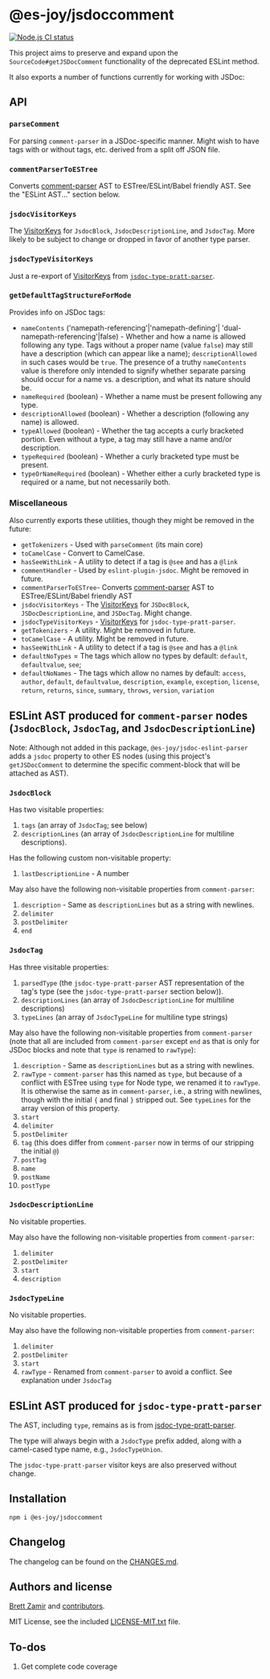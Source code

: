 # @es-joy/jsdoccomment

[![Node.js CI status](https://github.com/brettz9/getJSDocComment/workflows/Node.js%20CI/badge.svg)](https://github.com/brettz9/getJSDocComment/actions)

This project aims to preserve and expand upon the
`SourceCode#getJSDocComment` functionality of the deprecated ESLint method.

It also exports a number of functions currently for working with JSDoc:

## API

### `parseComment`

For parsing `comment-parser` in a JSDoc-specific manner.
Might wish to have tags with or without tags, etc. derived from a split off
JSON file.

### `commentParserToESTree`

Converts [comment-parser](https://github.com/syavorsky/comment-parser)
AST to ESTree/ESLint/Babel friendly AST. See the "ESLint AST..." section below.

### `jsdocVisitorKeys`

The [VisitorKeys](https://github.com/eslint/eslint-visitor-keys)
for `JsdocBlock`, `JsdocDescriptionLine`, and `JsdocTag`. More likely to be
subject to change or dropped in favor of another type parser.

### `jsdocTypeVisitorKeys`

Just a re-export of [VisitorKeys](https://github.com/eslint/eslint-visitor-keys)
from [`jsdoc-type-pratt-parser`](https://github.com/simonseyock/jsdoc-type-pratt-parser/).

### `getDefaultTagStructureForMode`

Provides info on JSDoc tags:

- `nameContents` ('namepath-referencing'|'namepath-defining'|
    'dual-namepath-referencing'|false) - Whether and how a name is allowed
    following any type. Tags without a proper name (value `false`) may still
    have a description (which can appear like a name); `descriptionAllowed`
    in such cases would be `true`.
    The presence of a truthy `nameContents` value is therefore only intended
    to signify whether separate parsing should occur for a name vs. a
    description, and what its nature should be.
- `nameRequired` (boolean) - Whether a name must be present following any type.
- `descriptionAllowed` (boolean) - Whether a description (following any name)
    is allowed.
- `typeAllowed` (boolean) - Whether the tag accepts a curly bracketed portion.
    Even without a type, a tag may still have a name and/or description.
- `typeRequired` (boolean) - Whether a curly bracketed type must be present.
- `typeOrNameRequired` (boolean) - Whether either a curly bracketed type is
    required or a name, but not necessarily both.

### Miscellaneous

Also currently exports these utilities, though they might be removed in the
future:

- `getTokenizers` - Used with `parseComment` (its main core)
- `toCamelCase` - Convert to CamelCase.
- `hasSeeWithLink` - A utility to detect if a tag is `@see` and has a `@link`
- `commentHandler` - Used by `eslint-plugin-jsdoc`. Might be removed in future.
- `commentParserToESTree`- Converts [comment-parser](https://github.com/syavorsky/comment-parser)
    AST to ESTree/ESLint/Babel friendly AST
- `jsdocVisitorKeys` - The [VisitorKeys](https://github.com/eslint/eslint-visitor-keys)
    for `JSDocBlock`, `JSDocDescriptionLine`, and `JSDocTag`. Might change.
- `jsdocTypeVisitorKeys` - [VisitorKeys](https://github.com/eslint/eslint-visitor-keys)
    for `jsdoc-type-pratt-parser`.
- `getTokenizers` - A utility. Might be removed in future.
- `toCamelCase` - A utility. Might be removed in future.
- `hasSeeWithLink` - A utility to detect if a tag is `@see` and has a `@link`
- `defaultNoTypes` = The tags which allow no types by default:
    `default`, `defaultvalue`, `see`;
- `defaultNoNames` - The tags which allow no names by default:
    `access`, `author`, `default`, `defaultvalue`, `description`, `example`,
    `exception`, `license`, `return`, `returns`, `since`, `summary`, `throws`,
    `version`, `variation`

## ESLint AST produced for `comment-parser` nodes (`JsdocBlock`, `JsdocTag`, and `JsdocDescriptionLine`)

Note: Although not added in this package, `@es-joy/jsdoc-eslint-parser` adds
a `jsdoc` property to other ES nodes (using this project's `getJSDocComment`
to determine the specific comment-block that will be attached as AST).

### `JsdocBlock`

Has two visitable properties:

1. `tags` (an array of `JsdocTag`; see below)
2. `descriptionLines` (an array of `JsdocDescriptionLine` for multiline
    descriptions).

Has the following custom non-visitable property:

1. `lastDescriptionLine` - A number

May also have the following non-visitable properties from `comment-parser`:

1. `description` - Same as `descriptionLines` but as a string with newlines.
2. `delimiter`
3. `postDelimiter`
4. `end`

### `JsdocTag`

Has three visitable properties:

1. `parsedType` (the `jsdoc-type-pratt-parser` AST representation of the tag's
    type (see the `jsdoc-type-pratt-parser` section below)).
2. `descriptionLines` (an array of `JsdocDescriptionLine` for multiline
    descriptions)
3. `typeLines` (an array of `JsdocTypeLine` for multiline type strings)

May also have the following non-visitable properties from `comment-parser`
(note that all are included from `comment-parser` except `end` as that is only
for JSDoc blocks and note that `type` is renamed to `rawType`):

1. `description` - Same as `descriptionLines` but as a string with newlines.
2. `rawType` - `comment-parser` has this named as `type`, but because of a
    conflict with ESTree using `type` for Node type, we renamed it to
    `rawType`. It is otherwise the same as in `comment-parser`, i.e., a string
    with newlines, though with the initial `{` and final `}` stripped out.
    See `typeLines` for the array version of this property.
3. `start`
4. `delimiter`
5. `postDelimiter`
6. `tag` (this does differ from `comment-parser` now in terms of our stripping
    the initial `@`)
7. `postTag`
8. `name`
9. `postName`
10. `postType`

### `JsdocDescriptionLine`

No visitable properties.

May also have the following non-visitable properties from `comment-parser`:

1. `delimiter`
2. `postDelimiter`
3. `start`
4. `description`

### `JsdocTypeLine`

No visitable properties.

May also have the following non-visitable properties from `comment-parser`:

1. `delimiter`
2. `postDelimiter`
3. `start`
4. `rawType` - Renamed from `comment-parser` to avoid a conflict. See
    explanation under `JsdocTag`

## ESLint AST produced for `jsdoc-type-pratt-parser`

The AST, including `type`, remains as is from [jsdoc-type-pratt-parser](https://github.com/simonseyock/jsdoc-type-pratt-parser/).

The type will always begin with a `JsdocType` prefix added, along with a
camel-cased type name, e.g., `JsdocTypeUnion`.

The `jsdoc-type-pratt-parser` visitor keys are also preserved without change.

## Installation

```shell
npm i @es-joy/jsdoccomment
```

## Changelog

The changelog can be found on the [CHANGES.md](./CHANGES.md).
<!--## Contributing

Everyone is welcome to contribute. Please take a moment to review the [contributing guidelines](CONTRIBUTING.md).
-->
## Authors and license

[Brett Zamir](http://brett-zamir.me/) and
[contributors](https://github.com/es-joy/jsdoc-eslint-parser/graphs/contributors).

MIT License, see the included [LICENSE-MIT.txt](LICENSE-MIT.txt) file.

## To-dos

1. Get complete code coverage
